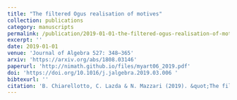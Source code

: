 ```yaml
---
title: "The filtered Ogus realisation of motives"
collection: publications
category: manuscripts
permalink: /publication/2019-01-01-the-filtered-ogus-realisation-of-motives
excerpt: ''
date: 2019-01-01
venue: 'Journal of Algebra 527: 348–365'
arxiv: 'https://arxiv.org/abs/1808.03146'
paperurl: 'http://nimath.github.io/files/myart06_2019.pdf'
doi: 'https://doi.org/10.1016/j.jalgebra.2019.03.006 '
bibtexurl: ''
citation: 'B. Chiarellotto, C. Lazda & N. Mazzari (2019). &quot;The filtered Ogus realisation of motives.&quot; <i>Journal of Algebra</i>, 527, 348–365.'
---
```

